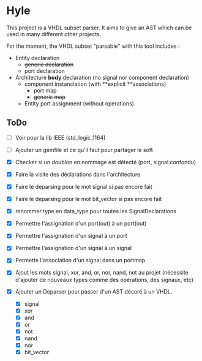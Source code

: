 # Hyle 

This project is a VHDL subset parser. It aims to give an AST which can be used in many different other projects.

For the moment, the VHDL subset "parsable" with this tool includes :

- Entity declaration 
  - ~~generic declaration~~
  - port declaration
- Architecture **body** declaration (no signal nor component declaration)
  - component instanciation (with **explicit **associations)
    - port map
    - ~~generic map~~
  - Entity port assignment (without operations)  

## ToDo 

- [ ] Voir pour la lib IEEE (std_logic_1164)
- [ ] Ajouter un gemfile et ce qu'il faut pour partager le soft

- [x] Checker si un doublon en nommage est détecté (port, signal confondu)
- [x] Faire la visite des déclarations dans l'architecture
- [x] Faire le deparsing pour le mot signal si pas encore fait
- [x] Faire le deparsing pour le mot bit_vector si pas encore fait 
- [x] renommer type en data_type pour toutes les SignalDeclarations
- [x] Permettre l'assignation d'un port(out) à un port(out)
- [x] Permettre l'assignation d'un signal à un port
- [x] Permettre l'assignation d'un signal à un signal
- [x] Permette l'association d'un signal dans un portmap

- [x] Ajout les mots signal, xor, and, or, nor, nand, not au projet (nécessite d'ajouter de nouveaux types comme des opérations, des signaux, etc)
- [x] Ajouter un Deparser pour passer d'un AST décoré à un VHDL. 
  - [x] signal
  - [x] xor
  - [x] and
  - [x] or
  - [x] not
  - [x] nand
  - [x] nor
  - [x] bit_vector
